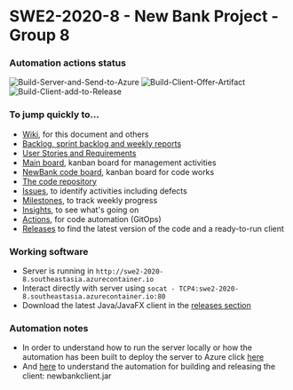 # SWE2-2020-8 - New Bank Project - Group 8

### Automation actions status
![Build-Server-and-Send-to-Azure](https://github.com/SWE2-2020-8/NewBank/workflows/Build-Server-and-Send-to-Azure/badge.svg)
![Build-Client-Offer-Artifact](https://github.com/SWE2-2020-8/NewBank/workflows/Build-Client-Offer-Artifact/badge.svg)
![Build-Client-add-to-Release](https://github.com/SWE2-2020-8/NewBank/workflows/Build-Client-add-to-Release/badge.svg)

### To jump quickly to...
- [Wiki](https://github.com/SWE2-2020-8/NewBank/wiki), for this document and others
- [Backlog, sprint backlog and weekly reports](https://github.com/SWE2-2020-8/NewBank/wiki/NewBank-backlog-and-sprints-page)
- [User Stories and Requirements](https://github.com/SWE2-2020-8/NewBank/wiki/User-Stories-and-Requirements) 
- [Main board](https://github.com/orgs/SWE2-2020-8/projects/1), kanban board for management activities
- [NewBank code board](https://github.com/SWE2-2020-8/NewBank/projects/1), kanban board for code works
- [The code repository](https://github.com/SWE2-2020-8/NewBank)
- [Issues](https://github.com/SWE2-2020-8/NewBank/issues), to identify activities including defects
- [Milestones](https://github.com/SWE2-2020-8/NewBank/milestones), to track weekly progress
- [Insights](https://github.com/SWE2-2020-8/NewBank/pulse), to see what's going on
- [Actions](https://github.com/SWE2-2020-8/NewBank/actions), for code automation (GitOps)
- [Releases](https://github.com/SWE2-2020-8/NewBank/releases/) to find the latest version of the code and a ready-to-run client

### Working software
* Server is running in `http://swe2-2020-8.southeastasia.azurecontainer.io`
* Interact directly with server using `socat - TCP4:swe2-2020-8.southeastasia.azurecontainer.io:80`
* Download the latest Java/JavaFX client in the [releases section](https://github.com/SWE2-2020-8/NewBank/releases)

### Automation notes
* In order to understand how to run the server locally or how the automation has been built to deploy the server to Azure click [here](https://github.com/SWE2-2020-8/NewBank/blob/master/server/Readme.md)
* And [here](https://github.com/SWE2-2020-8/NewBank/blob/master/client/Readme.md) to understand the automation for building and releasing the client: newbankclient.jar
